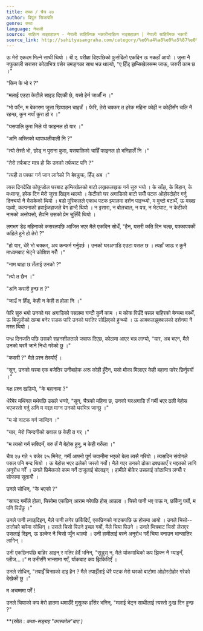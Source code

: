 ```yaml
---
title: कथा / चैत्र २७
author: विपुल सिजापति
genre: कथा
language: नेपाली
source: साहित्य सङ्ग्रहालय - नेपाली साहित्यिक भकारीसाहित्य सङ्ग्रहालय | नेपाली साहित्यिक भकारी
source_link: http://sahityasangraha.com/category/%e0%a4%a8%e0%a5%87%e0%a4%aa%e0%a4%be%e0%a4%b2%e0%a5%80-%e0%a4%97%e0%a4%a6%e0%a5%8d%e0%a4%af/%e0%a4%a8%e0%a5%87%e0%a4%aa%e0%a4%be%e0%a4%b2%e0%a5%80-%e0%a4%95%e0%a4%a5%e0%a4%be/
---
```


ऊ मेरो एकदम मिल्ने साथी थियो । बी.ए. परीक्षा दिएपछिको फुर्सदिलो एकदिन ऊ मकहाँ आयो । जुत्ता नै नफुकाली सरासर कोठाभित्र पसेर उमङ्गका साथ भन्न थाल्यो, "ए हिँड् झम्सिखेलसम्म जाऊ, जरुरी काम छ ।"

"किन के भो र ?"

"मलाई एउटा केटीले साइड दिएकी छे, यसो हेर्न जाऔँ न ।"

"भो पर्दैन, म बेकारमा जुत्ता खियाउन चाहन्नँ । फेरि, तेरो चक्कर त हरेक महिना कोही न कोहीसँग चलि नै रहन्छ, कुन नयाँ कुरा हो र ।"

"यसपालि कुरा मिले यो फाइनल हो यार ।"

"अनि अस्तिको थापाथलीवाली नि ?"

"त्यो तेस्तै भो, छोड् न पुराना कुरा, यसपालिको चाहिँ फाइनल हो भनिहालेँ नि ।"

"तेरो तर्फबाट मात्र हो कि उनको तर्फबाट पनि ?"

"त्यही त पक्का गर्न जान लागेको नि बेवकुफ, हिँड् अब ।"

त्यस दिनदेखि कोपुन्डोल घरबाट झम्सिखेलको बाटो लख्रकलख्रक गर्न सुरु भयो । के साँझ, के बिहान, के मध्यान्ह, हरेक दिन मेरो जुत्ता खिइन थाल्यो । केटीको घर अगाडिको बाटो सयौँ पटक ओहोरदोहोर गर्नु दिनचर्या नै भैसकेको थियो । बडो मुस्किलले एकाध पटक झ्यालमा दर्शन पाइन्थ्यो, म मुन्टो बटार्थें, ऊ मख्ख पथ्र्यो, कल्पनाको हवाईजहाजले बेग हान्दै थियो । न इसारा, न बोलचाल, न पत्र, न भेटघाट, न केटीको नामको अत्तोपत्तो, तैपनि उसको प्रेम चुलिँदै थियो ।

लगभग डेढ महिनाको कसरतपछि आजित भएर मैले एकदिन सोधेँ, "हैन, यसरी कति दिन चल्छ, पक्कापक्की कहिले हुने हो तेरो ?"

"हो यार, धेरै भो चक्कर, अब कन्फर्म गर्नुपर्छ । उनको घरअगाडि एउटा पसल छ । त्यहाँ जाऊ र कुनै माध्यमबाट भेट्ने कोशिश गरौँ ।"

"नाम थाहा छ तँलाई उनको ?"

"त्यो त छैन ।"

"अनि कसरी हुन्छ त ?"

"जाउँ न हिँड्, केही न केही त होला नि ।"

फेरि सुरु भयो उनको घर अगाडिको पसलमा घन्टौँ कुर्ने काम । म कोक पिउँदै पसल बाहिरको बेन्चमा बस्थेँ, ऊ बिजुलीको खम्बा बनेर सडक पारि उनको घरतिर सोझिएको हुन्थ्यो । ऊ आक्कलझुक्कलको दर्शनमा नै मस्त थियो ।

पन्ध्र दिनजति पछि उसको सहनशीलताले जवाफ दिएछ, कोठामा आएर भन्न लाग्यो, "यार, अब भएन, मैले उनको घरमै जाने निधो गरेको छु ।"

"कसरी ?" मैले प्रश्न तेर्स्याएँ ।

"सुन्, उनको घरमा एक बजेतिर उनीबाहेक अरू कोही हुँदैन, यसो मौका मिलाएर केही बहाना पारेर छिर्नुपर्यो ।"

यक्ष प्रश्न खडियो, "के बहानामा ?"

धेरैबेर मथिंगल मथेपछि उसले भन्यो, "सुन्, चैत्रको महिना छ, उनको घरअगाडि तँ गर्मी भएर ढली बेहोस भएजस्तो गर्नु अनि म मद्दत माग्न उनको घरभित्र जान्छु ।"

"म यो नाटक गर्न जान्दिन ।"

"यार, मेरो जिन्दगीको सवाल छ केही त गर् ।"

"म त्यसो गर्न सक्दिनँ, बरु तँ नै बेहोस हुनु, म केही गरुँला ।"

चैत्र २७ गते १ बजेर २५ मिनेट, गर्मी आफ्नो पूर्ण जवानीमा भएको बेला त्यसै गरियो । त्यसदिन संयोगले पसल पनि बन्द थियो । ऊ बेहोस भएर ढलेको जस्तो गर्यो। मैले गएर उनको ढोका ढक्ढकाएँ र मद्दतको लागि अनुरोध गरेँ । उनले छिमेकको काम गर्ने दाजुलाई बोलाइन् । हामीले बोकेर उसलाई कोठाभित्र लग्यौँ र सोफामा सुतायौँ ।

उनले सोधिन्, "के भएको ?"

"सायद गर्मीले होला, चिसोमा एकछिन् आराम गरेपछि होस् आउला । चिसो पानी भए पाऊ न, छर्किनु पर्यो, म पनि पिउँछु ।"

उनले पानी ल्याइदिइन्, मैले पानी लगेर छर्किदिएँ, एकछिनको नाटकपछि ऊ होसमा आयो । उनले चिसो--तातोको बारेमा सोधिन् । उसले चिसो पिउने इच्छा गर्यो, मैले चिया पिउने । उनले भित्रबाट चिसो लेराएर उसलाई दिइन्, ऊ ढल्केर नै चिसो प्युँन थाल्यो । उनी हामीलाई बस्ने अनुरोध गर्दै चिया बनाउन भान्सातिर लागिन् ।

उनी एकछिनपछि बाहिर आइन् र मतिर हेर्दै भनिन्, "सुन्नुस् न, मैले र्याकमाथिको कप झिक्न नै भ्याइनँ, प्लीज...।" म उनीसँगै भान्सामा गएँ, र्याकबाट कप झिकिदिएँ ।

उनले सोधिन्, "तपाईँ विनम्रको दाइ हैन ? मैले तपाईँलाई धेरै पटक मेरो घरको बाटोमा ओहोरदोहोर गरेको देखेकी छु ।"

म अचम्ममा परेँ !

उनले चियाको कप मेरो हातमा थमाउँदै मुसुक्क हाँसेर भनिन्, "मलाई भेट्न साथीलाई त्यस्तो दुःख दिन हुन्छ ?"

**(स्रोत : *कथा-सङ्ग्रह "कास्कोल"बाट *)**
